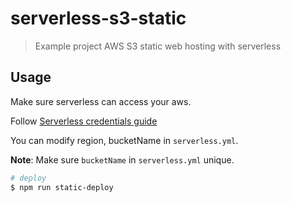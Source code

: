 # serverless-s3-static

> Example project AWS S3 static web hosting with serverless

## Usage

Make sure serverless can access your aws.

Follow [Serverless credentials guide](https://serverless.com/framework/docs/providers/aws/guide/credentials/)

You can modify region, bucketName in `serverless.yml`.

**Note**: Make sure `bucketName` in `serverless.yml` unique.

``` bash
# deploy
$ npm run static-deploy
```
